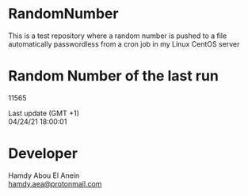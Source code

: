 # RandomNumber    
This is a test repository where a random number is pushed to a file automatically passwordless from a cron job in my Linux CentOS server    
# Random Number of the last run   
11565
      
Last update (GMT +1)    
04/24/21 18:00:01
# Developer    
Hamdy Abou El Anein   
hamdy.aea@protonmail.com
